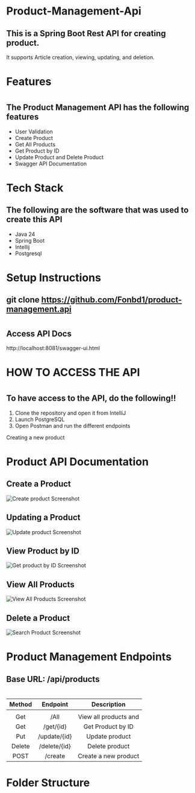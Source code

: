# Product-Management-Api
## This is a Spring Boot Rest API for creating product.
It supports  Article creation, viewing, updating, and deletion.
#
# Features
#
## The Product Management API has the following features

+ User Validation
+ Create Product
+ Get All Products
+ Get Product by ID
+ Update Product and Delete Product
+ Swagger API Documentation
#
# Tech Stack
## The following are the software that was used to create this API
+ Java 24
+ Spring Boot
+ Intellij
+ Postgresql

# 
# Setup Instructions
## git clone https://github.com/Fonbd1/product-management.api 
#
## Access API Docs
http://localhost:8081/swagger-ui.html
#
# HOW TO ACCESS THE API
#
## To have access to the API, do the following!!
1. Clone the repository and open it from IntelliJ
2. Launch PostgreSQL
3. Open Postman and run the different endpoints

Creating a new product

# Product API Documentation

## Create a Product
![Create product Screenshot](src/main/resources/screen_shots/Screenshot_Create_Product.png)

## Updating a Product
![Update product Screenshot](src/main/resources/screen_shots/Screenshot_Product_Update.png)

## View Product by ID
![Get product by ID Screenshot](src/main/resources/screen_shots/Screenshot_Get_ProductBy_Id.png)

## View All Products
![View All Products Screenshot](src/main/resources/screen_shots/Screenshot_Get_All_Product.png)

## Delete a Product
![Search Product Screenshot](src/main/resources/screen_shots/Screenshot_Search_a_Product.png)


#
# Product Management Endpoints
## Base URL: /api/products
#

|     Method    |   Endpoint   |      Description      |
| :-----------: |:------------:|:---------------------:|
|               |              |                       |
| Get           |     /All     | View all products and |
| Get           |  /get/{id}   |   Get Product by ID   |
| Put           | /update/{id} |    Update product     |
| Delete        | /delete/{id} |    Delete product     |
| POST          |   /create    | Create a new product  |
#
# Folder Structure

